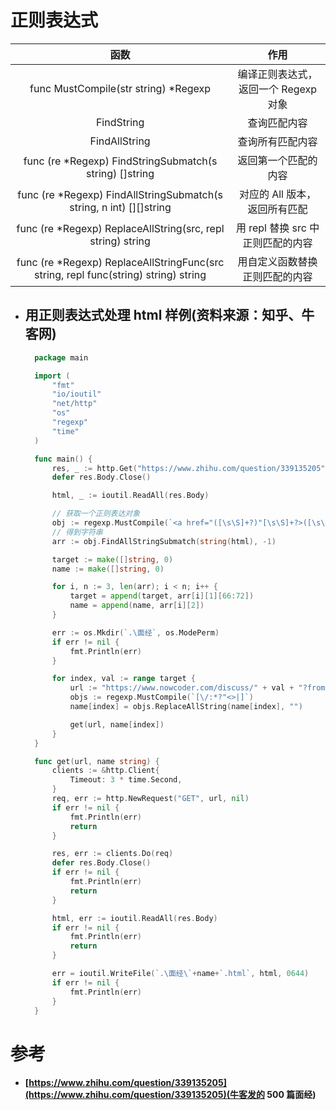 # 正则表达式
| 函数 | 作用 |
| :-: | :-: |
| func MustCompile(str string) *Regexp | 编译正则表达式，返回一个 Regexp 对象 |
| FindString | 查询匹配内容 |
| FindAllString | 查询所有匹配内容 |
| func (re *Regexp) FindStringSubmatch(s string) []string | 返回第一个匹配的内容 |
| func (re *Regexp) FindAllStringSubmatch(s string, n int) [][]string | 对应的 All 版本，返回所有匹配 |
| func (re *Regexp) ReplaceAllString(src, repl string) string | 用 repl 替换 src 中正则匹配的内容 |
| func (re *Regexp) ReplaceAllStringFunc(src string, repl func(string) string) string | 用自定义函数替换正则匹配的内容 |
- ## 用正则表达式处理 html 样例(资料来源：知乎、牛客网)
  ```Go
    package main

    import (
        "fmt"
        "io/ioutil"
        "net/http"
        "os"
        "regexp"
        "time"
    )

    func main() {
        res, _ := http.Get("https://www.zhihu.com/question/339135205")
        defer res.Body.Close()

        html, _ := ioutil.ReadAll(res.Body)

        // 获取一个正则表达对象
        obj := regexp.MustCompile(`<a href="([\s\S]+?)"[\s\S]+?>([\s\S]+?)</a>`)
        // 得到字符串
        arr := obj.FindAllStringSubmatch(string(html), -1)

        target := make([]string, 0)
        name := make([]string, 0)

        for i, n := 3, len(arr); i < n; i++ {
            target = append(target, arr[i][1][66:72])
            name = append(name, arr[i][2])
        }

        err := os.Mkdir(`.\面经`, os.ModePerm)
        if err != nil {
            fmt.Println(err)
        }

        for index, val := range target {
            url := "https://www.nowcoder.com/discuss/" + val + "?from=zhnkw"
            objs := regexp.MustCompile(`[\/:*?"<>|]`)
            name[index] = objs.ReplaceAllString(name[index], "")

            get(url, name[index])
        }
    }

    func get(url, name string) {
        clients := &http.Client{
            Timeout: 3 * time.Second,
        }
        req, err := http.NewRequest("GET", url, nil)
        if err != nil {
            fmt.Println(err)
            return
        }

        res, err := clients.Do(req)
        defer res.Body.Close()
        if err != nil {
            fmt.Println(err)
            return
        }

        html, err := ioutil.ReadAll(res.Body)
        if err != nil {
            fmt.Println(err)
            return
        }

        err = ioutil.WriteFile(`.\面经\`+name+`.html`, html, 0644)
        if err != nil {
            fmt.Println(err)
        }
    }
  ```


# 参考
- #### [https://www.zhihu.com/question/339135205](https://www.zhihu.com/question/339135205)(牛客发的 500 篇面经)